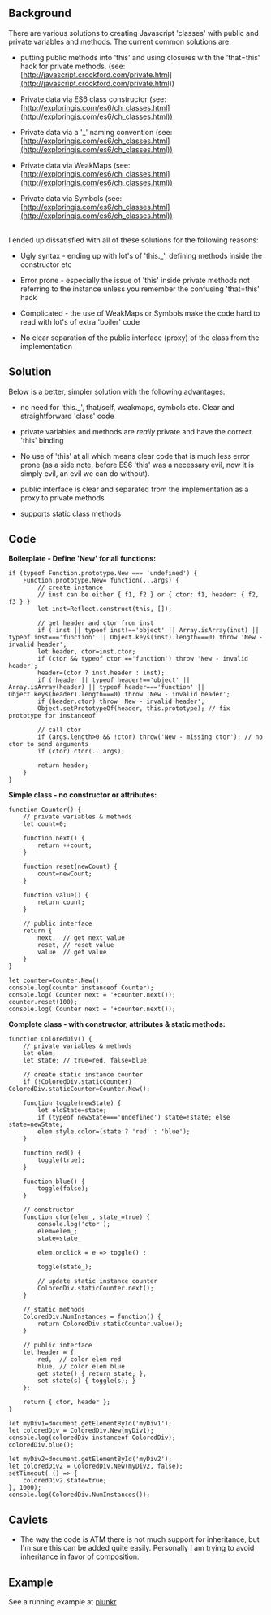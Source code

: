 ## Background ##

There are various solutions to creating Javascript 'classes' with public and private variables and methods. The current common solutions are:

 - putting public methods into 'this' and using closures with the 'that=this' hack for private methods.
(see: [http://javascript.crockford.com/private.html](http://javascript.crockford.com/private.html))

 - Private data via ES6 class constructor
 (see: [http://exploringjs.com/es6/ch_classes.html](http://exploringjs.com/es6/ch_classes.html))
 
 - Private data via a '_' naming convention
  (see: [http://exploringjs.com/es6/ch_classes.html](http://exploringjs.com/es6/ch_classes.html))

 - Private data via WeakMaps
  (see: [http://exploringjs.com/es6/ch_classes.html](http://exploringjs.com/es6/ch_classes.html))

 - Private data via Symbols
  (see: [http://exploringjs.com/es6/ch_classes.html](http://exploringjs.com/es6/ch_classes.html))

<br />
I ended up dissatisfied with all of these solutions for the following reasons:

 - Ugly syntax - ending up with lot's of 'this._', defining methods inside the constructor etc
 
 - Error prone - especially the issue of 'this' inside private methods not referring to the instance unless you remember the confusing 'that=this' hack

 - Complicated - the use of WeakMaps or Symbols make the code hard to read with lot's of extra 'boiler' code

 - No clear separation of the public interface (proxy) of the class from the implementation

Solution
---------
Below is a better, simpler solution with the following advantages:

 - no need for 'this._', that/self, weakmaps, symbols etc. Clear and straightforward 'class' code 

 - private variables and methods are _really_ private and have the correct 'this' binding

 - No use of 'this' at all which means clear code that is much less error prone (as a side note, before ES6 'this' was a necessary evil, now it is simply evil, an evil we can do without).
 
 - public interface is clear and separated from the implementation as a proxy to private methods

 - supports static class methods

## Code ##

**Boilerplate - Define 'New' for all functions:**

    if (typeof Function.prototype.New === 'undefined') {
    	Function.prototype.New= function(...args) {
    		// create instance 
    		// inst can be either { f1, f2 } or { ctor: f1, header: { f2, f3 } }
    		let inst=Reflect.construct(this, []); 
    
    		// get header and ctor from inst
    		if (!inst || typeof inst!=='object' || Array.isArray(inst) || typeof inst==='function' || Object.keys(inst).length===0) throw 'New - invalid header';
    		let header, ctor=inst.ctor;
    		if (ctor && typeof ctor!=='function') throw 'New - invalid header';
    		header=(ctor ? inst.header : inst);    
    		if (!header || typeof header!=='object' || Array.isArray(header) || typeof header==='function' || Object.keys(header).length===0) throw 'New - invalid header';
    		if (header.ctor) throw 'New - invalid header';
    		Object.setPrototypeOf(header, this.prototype); // fix prototype for instanceof
    		
    		// call ctor
    		if (args.length>0 && !ctor) throw('New - missing ctor'); // no ctor to send arguments
    		if (ctor) ctor(...args); 
    
    		return header;
    	}
    }

**Simple class - no constructor or attributes:**

    function Counter() {
    	// private variables & methods
    	let count=0;
    
    	function next() {
    		return ++count;
    	}
    	
    	function reset(newCount) {
    		count=newCount;
    	}
    	
    	function value() {
    		return count;
    	}
    
    	// public interface
    	return {
    		next,  // get next value
    		reset, // reset value
    		value  // get value
    	}
    }
    	
    let counter=Counter.New();
    console.log(counter instanceof Counter);
    console.log('Counter next = '+counter.next());
    counter.reset(100);
    console.log('Counter next = '+counter.next());

**Complete class - with constructor, attributes & static methods:**

    function ColoredDiv() {
    	// private variables & methods
    	let elem;
    	let state; // true=red, false=blue
    
    	// create static instance counter
    	if (!ColoredDiv.staticCounter) ColoredDiv.staticCounter=Counter.New();
    
    	function toggle(newState) {
    		let oldState=state;
    		if (typeof newState==='undefined') state=!state; else state=newState;
    		elem.style.color=(state ? 'red' : 'blue');
    	}
    
    	function red() {
    		toggle(true);
    	}
    	
    	function blue() {
    		toggle(false);
    	}
    	
    	// constructor
    	function ctor(elem_, state_=true) {
    		console.log('ctor');
    		elem=elem_;
    		state=state_
    
    		elem.onclick = e => toggle() ;
    		
    		toggle(state_);
    		
    		// update static instance counter
    		ColoredDiv.staticCounter.next();
    	}
    	
    	// static methods
    	ColoredDiv.NumInstances = function() {
    		return ColoredDiv.staticCounter.value();
    	}
    
    	// public interface
    	let header = {
    		red,  // color elem red
    		blue, // color elem blue
    		get state() { return state; },
    		set state(s) { toggle(s); }
    	};
    	
    	return { ctor, header };
    }
    
    let myDiv1=document.getElementById('myDiv1');
    let coloredDiv = ColoredDiv.New(myDiv1);
    console.log(coloredDiv instanceof ColoredDiv);
    coloredDiv.blue();
    
    let myDiv2=document.getElementById('myDiv2');
    let coloredDiv2 = ColoredDiv.New(myDiv2, false);
    setTimeout( () => {
    	coloredDiv2.state=true;
    }, 1000);
    console.log(ColoredDiv.NumInstances());

## Caviets ##

 - The way the code is ATM there is not much support for inheritance, but I'm sure this can be added quite easily. Personally I am trying to avoid inheritance in favor of composition.

## Example ##

See a running example at [plunkr](https://plnkr.co/edit/aLp6Jj1MAUo8qBM7GvPs)




